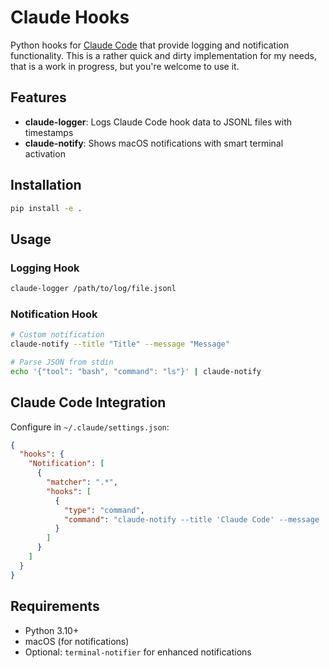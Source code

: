 # Claude Hooks

Python hooks for [Claude Code](https://claude.ai/code) that provide logging and notification functionality. This is a rather quick and dirty implementation for my needs, that is a work in progress, but you're welcome to use it.

## Features

- **claude-logger**: Logs Claude Code hook data to JSONL files with timestamps
- **claude-notify**: Shows macOS notifications with smart terminal activation

## Installation

```bash
pip install -e .
```

## Usage

### Logging Hook

```bash
claude-logger /path/to/log/file.jsonl
```

### Notification Hook

```bash
# Custom notification
claude-notify --title "Title" --message "Message"

# Parse JSON from stdin
echo '{"tool": "bash", "command": "ls"}' | claude-notify
```

## Claude Code Integration

Configure in `~/.claude/settings.json`:

```json
{
  "hooks": {
    "Notification": [
      {
        "matcher": ".*",
        "hooks": [
          {
            "type": "command",
            "command": "claude-notify --title 'Claude Code' --message 'Notification received'"
          }
        ]
      }
    ]
  }
}
```

## Requirements

- Python 3.10+
- macOS (for notifications)
- Optional: `terminal-notifier` for enhanced notifications
